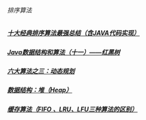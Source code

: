 ###### 排序算法
##### [十大经典排序算法最强总结（含JAVA代码实现）][1]
##### [Java数据结构和算法（十一）——红黑树][2]
##### [六大算法之三：动态规划][3]
##### [数据结构：堆（Heap）][4]
##### [缓存算法（FIFO 、LRU、LFU三种算法的区别）][5]
[1]: https://www.cnblogs.com/guoyaohua/p/8600214.html
[2]: https://www.cnblogs.com/ysocean/p/8004211.html#_label1_0
[3]: https://blog.csdn.net/zw6161080123/article/details/80639932
[4]: https://www.jianshu.com/p/6b526aa481b1
[5]: https://www.cnblogs.com/hongdada/p/10406902.html
